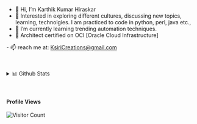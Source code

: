 - 👋 Hi, I’m Karthik Kumar Hiraskar
- 👀 Interested in exploring different cultures, discussing new topics, learning, technolgies. I am practiced to code in python, perl, java etc., 
- 🌱 I’m currently learning trending automation techniques.
- 🌱 Architect certified on OCI [Oracle Cloud Infrastructure] 
<!--
- 💞️ I’m looking to collaborate on ...
--!>
- 📫 reach me at: <a href="mailto:KsiriCreations@gmail.com">KsiriCreations@gmail.com</a>


<!---
kk-hiraskar/kk-hiraskar is a ✨ special ✨ repository because its `README.md` (this file) appears on your GitHub profile.
You can click the Preview link to take a look at your changes.
--->

&nbsp;
  
<details>
  <summary>📊 Github Stats</summary>
  <p align="center"> <img src="https://github-readme-stats.vercel.app/api?username=kk-hiraskar&show_icons=true&theme=gotham" alt="KK's Stats" /> 
</details>

&nbsp;
#### Profile Views
![Visitor Count](https://profile-counter.glitch.me/{kk-hiraskar}/count.svg) 
